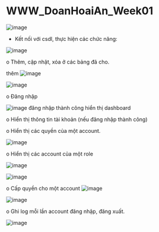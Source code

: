 # WWW_DoanHoaiAn_Week01

![image](https://github.com/Hoaiand/WWW_DoanHoaiAn_Week01/assets/127822828/c336a59e-35d6-4d45-94ad-cf128429da15)

- Kết nối với csdl, thực hiện các chức năng:

![image](https://github.com/Hoaiand/WWW_DoanHoaiAn_Week01/assets/127822828/6bd2951f-8cce-42a9-80cd-721d7e81ad4c)


o Thêm, cập nhật, xóa ở các bảng đã cho.

thêm 
![image](https://github.com/Hoaiand/WWW_DoanHoaiAn_Week01/assets/127822828/eac1a464-3a84-4435-a0b7-7d927c6fbaad)

![image](https://github.com/Hoaiand/WWW_DoanHoaiAn_Week01/assets/127822828/5b0cd0cc-76d5-418f-b02b-6172ba3ad5d0)




o Đăng nhập

![image](https://github.com/Hoaiand/WWW_DoanHoaiAn_Week01/assets/127822828/39360fdb-920b-4fa9-a246-a6e345340f6d)
đăng nhập thành công hiển thị dashboard



o Hiển thị thông tin tài khoản (nếu đăng nhập thành công)



o Hiển thị các quyền của một account.

![image](https://github.com/Hoaiand/WWW_DoanHoaiAn_Week01/assets/127822828/bf339feb-703a-4b24-9054-c7f17ff9a9c8)



o Hiển thị các account của một role

![image](https://github.com/Hoaiand/WWW_DoanHoaiAn_Week01/assets/127822828/9e374417-dbab-46c0-94ac-22b6e57e0211)

![image](https://github.com/Hoaiand/WWW_DoanHoaiAn_Week01/assets/127822828/a504a3c8-04b2-4b33-900d-a98658226bd7)



o Cấp quyền cho một account
![image](https://github.com/Hoaiand/WWW_DoanHoaiAn_Week01/assets/127822828/7d724157-a813-48f4-af37-5593e7a4d67f)

![image](https://github.com/Hoaiand/WWW_DoanHoaiAn_Week01/assets/127822828/dbb9aebe-fab0-444f-bd82-43b1be832435)



o Ghi log mỗi lần account đăng nhập, đăng xuất.

![image](https://github.com/Hoaiand/WWW_DoanHoaiAn_Week01/assets/127822828/96754a81-f3cf-417f-a0cf-de75787eb7c7)

